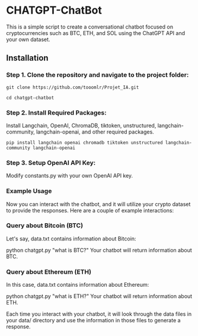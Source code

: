 # CHATGPT-ChatBot
This is a simple script to create a conversational chatbot focused on cryptocurrencies such as BTC, ETH, and SOL using the ChatGPT API and your own dataset.

## Installation
 ### Step 1. Clone the repository and navigate to the project folder:
 ```
git clone https://github.com/tooomlr/Projet_IA.git
```
 
 ```
cd chatgpt-chatbot
```
### Step 2. Install Required Packages:
Install Langchain, OpenAI, ChromaDB, tiktoken, unstructured, langchain-community, langchain-openai, and other required packages.
```
pip install langchain openai chromadb tiktoken unstructured langchain-community langchain-openai
```

### Step 3. Setup OpenAI API Key:
Modify constants.py with your own OpenAI API key.

### Example Usage 
Now you can interact with the chatbot, and it will utilize your crypto dataset to provide the responses. Here are a couple of example interactions:

### Query about Bitcoin (BTC)

Let's say, data.txt contains information about Bitcoin:

python chatgpt.py "what is BTC?"
Your chatbot will return information about BTC.

### Query about Ethereum (ETH)

In this case, data.txt contains information about Ethereum:

python chatgpt.py "what is ETH?"
Your chatbot will return information about ETH.

Each time you interact with your chatbot, it will look through the data files in your data/ directory and use the information in those files to generate a response.
